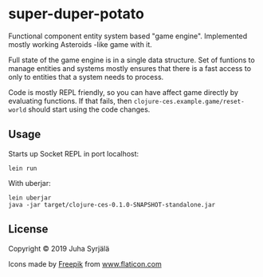 # super-duper-potato

Functional component entity system based "game engine". 
Implemented mostly working Asteroids -like game with it.

Full state of the game engine is in a single data structure.
Set of funtions to manage entities and systems mostly ensures that
there is a fast access to only to entities that a system needs to process.  

Code is mostly REPL friendly, so you can have affect game directly by 
evaluating functions. If that fails, then `clojure-ces.example.game/reset-world` 
should start using the code changes.

## Usage

Starts up Socket REPL in port localhost:

```
lein run
```

With uberjar:
```
lein uberjar
java -jar target/clojure-ces-0.1.0-SNAPSHOT-standalone.jar
```

## License

Copyright © 2019 Juha Syrjälä

<div>Icons made by <a href="https://www.flaticon.com/authors/freepik" title="Freepik">Freepik</a> from <a href="https://www.flaticon.com/"             title="Flaticon">www.flaticon.com</a></div>
